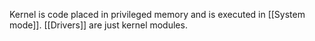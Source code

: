 Kernel is code placed in privileged memory and is executed in [[System mode]]. [[Drivers]] are just kernel modules.